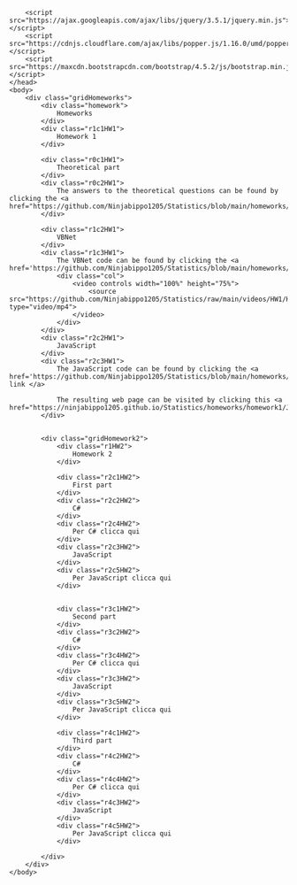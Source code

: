 <html>
    <head>
        <link rel="stylesheet" href="https://maxcdn.bootstrapcdn.com/bootstrap/4.5.2/css/bootstrap.min.css">
    
        <script src="https://ajax.googleapis.com/ajax/libs/jquery/3.5.1/jquery.min.js"></script>
        <script src="https://cdnjs.cloudflare.com/ajax/libs/popper.js/1.16.0/umd/popper.min.js"></script>
        <script src="https://maxcdn.bootstrapcdn.com/bootstrap/4.5.2/js/bootstrap.min.js"></script>
    </head>
    <body>
        <div class="gridHomeworks">
            <div class="homework">
                Homeworks
            </div>
            <div class="r1c1HW1">
                Homework 1
            </div>
            
            <div class="r0c1HW1">
                Theoretical part
            </div>
            <div class="r0c2HW1">
                The answers to the theoretical questions can be found by clicking the <a href="https://github.com/Ninjabippo1205/Statistics/blob/main/homeworks/homework1/HW1%20Statistics.pdf">link</a>
            </div>
            
            <div class="r1c2HW1">
                VBNet
            </div>
            <div class="r1c3HW1">                
                The VBNet code can be found by clicking the <a href='https://github.com/Ninjabippo1205/Statistics/blob/main/homeworks/homework1/VBNet/HW1VBNet/HW1VBNet/Form1.vb'>link</a> 
                <div class="col">
                    <video controls width="100%" height="75%">
                        <source src="https://github.com/Ninjabippo1205/Statistics/raw/main/videos/HW1/Homework1_with_VBNET.mp4" type="video/mp4">
                    </video>
                </div>
            </div>
            <div class="r2c2HW1">
                JavaScript
            </div>
            <div class="r2c3HW1">
                The JavaScript code can be found by clicking the <a href='https://github.com/Ninjabippo1205/Statistics/blob/main/homeworks/homework1/JavaScript/HW1JS.html'> link </a>

                The resulting web page can be visited by clicking this <a href="https://ninjabippo1205.github.io/Statistics/homeworks/homework1/JavaScript/HW1JS.html">link</a>
            </div>


            <div class="gridHomework2">
                <div class="r1HW2">
                    Homework 2
                </div>
                
                <div class="r2c1HW2">
                    First part
                </div>
                <div class="r2c2HW2">                
                    C#
                </div>
                <div class="r2c4HW2">                
                    Per C# clicca qui
                </div>
                <div class="r2c3HW2">
                    JavaScript
                </div>
                <div class="r2c5HW2">                
                    Per JavaScript clicca qui
                </div>
                

                <div class="r3c1HW2">
                    Second part
                </div>
                <div class="r3c2HW2">                
                    C#
                </div>
                <div class="r3c4HW2">                
                    Per C# clicca qui
                </div>
                <div class="r3c3HW2">
                    JavaScript
                </div>
                <div class="r3c5HW2">                
                    Per JavaScript clicca qui
                </div>

                <div class="r4c1HW2">
                    Third part
                </div>
                <div class="r4c2HW2">                
                    C#
                </div>
                <div class="r4c4HW2">                
                    Per C# clicca qui
                </div>
                <div class="r4c3HW2">
                    JavaScript
                </div>
                <div class="r4c5HW2">                
                    Per JavaScript clicca qui
                </div>

            </div>
        </div>
    </body>
</html>
